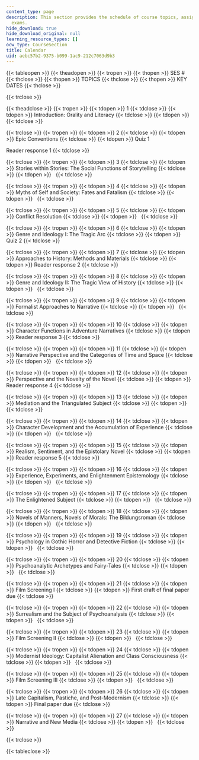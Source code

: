 ```yaml
---
content_type: page
description: This section provides the schedule of course topics, assignments, and
  exams.
hide_download: true
hide_download_original: null
learning_resource_types: []
ocw_type: CourseSection
title: Calendar
uid: aebc57b2-9375-b099-1ac9-212c7063d9b3
---
```


{{< tableopen >}}
{{< theadopen >}}
{{< tropen >}}
{{< thopen >}}
SES #
{{< thclose >}}
{{< thopen >}}
TOPICS
{{< thclose >}}
{{< thopen >}}
KEY DATES
{{< thclose >}}

{{< trclose >}}

{{< theadclose >}}
{{< tropen >}}
{{< tdopen >}}
1
{{< tdclose >}}
{{< tdopen >}}
Introduction: Orality and Literacy
{{< tdclose >}}
{{< tdopen >}}
 
{{< tdclose >}}

{{< trclose >}}
{{< tropen >}}
{{< tdopen >}}
2
{{< tdclose >}}
{{< tdopen >}}
Epic Conventions
{{< tdclose >}}
{{< tdopen >}}
Quiz 1  
  
Reader response 1
{{< tdclose >}}

{{< trclose >}}
{{< tropen >}}
{{< tdopen >}}
3
{{< tdclose >}}
{{< tdopen >}}
Stories within Stories: The Social Functions of Storytelling
{{< tdclose >}}
{{< tdopen >}}
 
{{< tdclose >}}

{{< trclose >}}
{{< tropen >}}
{{< tdopen >}}
4
{{< tdclose >}}
{{< tdopen >}}
Myths of Self and Society: Fates and Fatalism
{{< tdclose >}}
{{< tdopen >}}
 
{{< tdclose >}}

{{< trclose >}}
{{< tropen >}}
{{< tdopen >}}
5
{{< tdclose >}}
{{< tdopen >}}
Conflict Resolution
{{< tdclose >}}
{{< tdopen >}}
 
{{< tdclose >}}

{{< trclose >}}
{{< tropen >}}
{{< tdopen >}}
6
{{< tdclose >}}
{{< tdopen >}}
Genre and Ideology I: The Tragic Arc
{{< tdclose >}}
{{< tdopen >}}
Quiz 2
{{< tdclose >}}

{{< trclose >}}
{{< tropen >}}
{{< tdopen >}}
7
{{< tdclose >}}
{{< tdopen >}}
Approaches to History: Methods and Materials
{{< tdclose >}}
{{< tdopen >}}
Reader response 2
{{< tdclose >}}

{{< trclose >}}
{{< tropen >}}
{{< tdopen >}}
8
{{< tdclose >}}
{{< tdopen >}}
Genre and Ideology II: The Tragic View of History
{{< tdclose >}}
{{< tdopen >}}
 
{{< tdclose >}}

{{< trclose >}}
{{< tropen >}}
{{< tdopen >}}
9
{{< tdclose >}}
{{< tdopen >}}
Formalist Approaches to Narrative
{{< tdclose >}}
{{< tdopen >}}
 
{{< tdclose >}}

{{< trclose >}}
{{< tropen >}}
{{< tdopen >}}
10
{{< tdclose >}}
{{< tdopen >}}
Character Functions in Adventure Narratives
{{< tdclose >}}
{{< tdopen >}}
Reader response 3
{{< tdclose >}}

{{< trclose >}}
{{< tropen >}}
{{< tdopen >}}
11
{{< tdclose >}}
{{< tdopen >}}
Narrative Perspective and the Categories of Time and Space
{{< tdclose >}}
{{< tdopen >}}
 
{{< tdclose >}}

{{< trclose >}}
{{< tropen >}}
{{< tdopen >}}
12
{{< tdclose >}}
{{< tdopen >}}
Perspective and the Novelty of the Novel
{{< tdclose >}}
{{< tdopen >}}
Reader response 4
{{< tdclose >}}

{{< trclose >}}
{{< tropen >}}
{{< tdopen >}}
13
{{< tdclose >}}
{{< tdopen >}}
Mediation and the Triangulated Subject
{{< tdclose >}}
{{< tdopen >}}
 
{{< tdclose >}}

{{< trclose >}}
{{< tropen >}}
{{< tdopen >}}
14
{{< tdclose >}}
{{< tdopen >}}
Character Development and the Accumulation of Experience
{{< tdclose >}}
{{< tdopen >}}
 
{{< tdclose >}}

{{< trclose >}}
{{< tropen >}}
{{< tdopen >}}
15
{{< tdclose >}}
{{< tdopen >}}
Realism, Sentiment, and the Epistolary Novel
{{< tdclose >}}
{{< tdopen >}}
Reader response 5
{{< tdclose >}}

{{< trclose >}}
{{< tropen >}}
{{< tdopen >}}
16
{{< tdclose >}}
{{< tdopen >}}
Experience, Experiments, and Enlightenment Epistemology
{{< tdclose >}}
{{< tdopen >}}
 
{{< tdclose >}}

{{< trclose >}}
{{< tropen >}}
{{< tdopen >}}
17
{{< tdclose >}}
{{< tdopen >}}
The Enlightened Subject
{{< tdclose >}}
{{< tdopen >}}
 
{{< tdclose >}}

{{< trclose >}}
{{< tropen >}}
{{< tdopen >}}
18
{{< tdclose >}}
{{< tdopen >}}
Novels of Manners, Novels of Morals: The Bildungsroman
{{< tdclose >}}
{{< tdopen >}}
 
{{< tdclose >}}

{{< trclose >}}
{{< tropen >}}
{{< tdopen >}}
19
{{< tdclose >}}
{{< tdopen >}}
Psychology in Gothic Horror and Detective Fiction
{{< tdclose >}}
{{< tdopen >}}
 
{{< tdclose >}}

{{< trclose >}}
{{< tropen >}}
{{< tdopen >}}
20
{{< tdclose >}}
{{< tdopen >}}
Psychoanalytic Archetypes and Fairy-Tales
{{< tdclose >}}
{{< tdopen >}}
 
{{< tdclose >}}

{{< trclose >}}
{{< tropen >}}
{{< tdopen >}}
21
{{< tdclose >}}
{{< tdopen >}}
Film Screening I
{{< tdclose >}}
{{< tdopen >}}
First draft of final paper due
{{< tdclose >}}

{{< trclose >}}
{{< tropen >}}
{{< tdopen >}}
22
{{< tdclose >}}
{{< tdopen >}}
Surrealism and the Subject of Psychoanalysis
{{< tdclose >}}
{{< tdopen >}}
 
{{< tdclose >}}

{{< trclose >}}
{{< tropen >}}
{{< tdopen >}}
23
{{< tdclose >}}
{{< tdopen >}}
Film Screening II
{{< tdclose >}}
{{< tdopen >}}
 
{{< tdclose >}}

{{< trclose >}}
{{< tropen >}}
{{< tdopen >}}
24
{{< tdclose >}}
{{< tdopen >}}
Modernist Ideology: Capitalist Alienation and Class Consciousness
{{< tdclose >}}
{{< tdopen >}}
 
{{< tdclose >}}

{{< trclose >}}
{{< tropen >}}
{{< tdopen >}}
25
{{< tdclose >}}
{{< tdopen >}}
Film Screening III
{{< tdclose >}}
{{< tdopen >}}
 
{{< tdclose >}}

{{< trclose >}}
{{< tropen >}}
{{< tdopen >}}
26
{{< tdclose >}}
{{< tdopen >}}
Late Capitalism, Pastiche, and Post-Modernism
{{< tdclose >}}
{{< tdopen >}}
Final paper due
{{< tdclose >}}

{{< trclose >}}
{{< tropen >}}
{{< tdopen >}}
27
{{< tdclose >}}
{{< tdopen >}}
Narrative and New Media
{{< tdclose >}}
{{< tdopen >}}
 
{{< tdclose >}}

{{< trclose >}}

{{< tableclose >}}